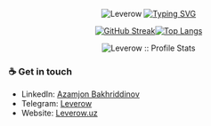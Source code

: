 <p align="center">
<img src="/cover-leverow.png" alt="Leverow"/>
<a href="https://github.com/pattisoj"><img alt="Typing SVG" src="https://readme-typing-svg.herokuapp.com?font=IBM+Plex+Sans&size=25&duration=4500&color=BCB1F7&center=true&width=500&lines=Hi,+I'm+Azamjon+Bakhriddinov+👋;.Net+Enthusiast;Nice+to+meet+you!" /> </a> </p>

<div align="center">

[![GitHub Streak](https://streak-stats.demolab.com/?user=leverow&theme=dark)](https://git.io/streak-stats)[![Top Langs](https://github-readme-stats.vercel.app/api/top-langs/?username=leverow&text_color=ffffff&text_bold=true&title_color=e3289c&bg_color=2b213a&card_width=495px&hide=html,css)](https://github.com/anuraghazra/github-readme-stats)</div>


<p align="center"><img src="https://github-readme-stats.vercel.app/api?username=Leverow&show_icons=true&theme=synthwave" alt="Leverow :: Profile Stats" /></p>

### ☕ Get in touch
- LinkedIn: <a href = "https://www.linkedin.com/in/leverow/">Azamjon Bakhriddinov</a>
- Telegram: <a href = "https://t.me/leverow">Leverow</a>
- Website: <a href = "https://leverow.uz">Leverow.uz</a>
<br>

